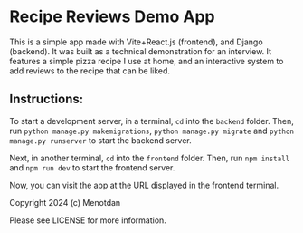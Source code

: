 # Recipe Reviews Demo App

This is a simple app made with Vite+React.js (frontend), and Django (backend). It was built as a technical demonstration for an interview. It features a simple pizza recipe I use at home, and an interactive system to add reviews to the recipe that can be liked.

## Instructions:
To start a development server, in a terminal, `cd` into the `backend` folder. Then, run `python manage.py makemigrations`, `python manage.py migrate` and `python manage.py runserver` to start the backend server.

Next, in another terminal, `cd` into the `frontend` folder. Then, run `npm install` and `npm run dev` to start the frontend server.

Now, you can visit the app at the URL displayed in the frontend terminal.

Copyright 2024 (c) Menotdan

Please see LICENSE for more information.